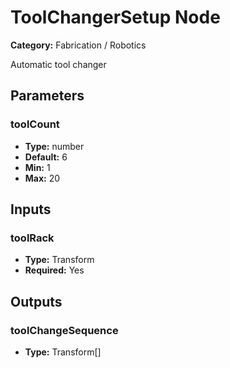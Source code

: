 
# ToolChangerSetup Node

**Category:** Fabrication / Robotics

Automatic tool changer

## Parameters


### toolCount
- **Type:** number
- **Default:** 6
- **Min:** 1
- **Max:** 20



## Inputs


### toolRack
- **Type:** Transform
- **Required:** Yes



## Outputs


### toolChangeSequence
- **Type:** Transform[]




